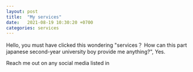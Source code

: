 ```yaml
---
layout: post
title:  "My services"
date:   2021-08-19 10:30:20 +0700
categories: services
---
```

Hello, you must have clicked this wondering "services？ How can this part japanese second-year university boy provide me anything?", Yes.

Reach me out on any social media listed in 